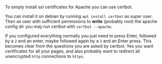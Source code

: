 To simply install ssl certificates for Apache you can use certbot.

You can install it on debian by running `apt install certbot` as super user.
Then as user with sufficient permissions to **write** (probably root) the apache config dir 
you may run certbot with `certbot --apache`.

If you configured everything normally you just need to press Enter, followed by a `2` and an enter,
maybe followed again by a `2` and an Enter press. This becomes clear from the questions you are 
asked by certbot. Yes you want certificates for all your pages, and also probably want to redirect 
all unencrypted `http` connections to `https`.
